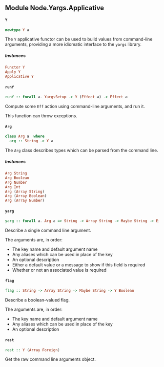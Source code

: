 ## Module Node.Yargs.Applicative

#### `Y`

``` purescript
newtype Y a
```

The `Y` applicative functor can be used to build values from
command-line arguments, providing a more idiomatic interface to
the `yargs` library.

##### Instances
``` purescript
Functor Y
Apply Y
Applicative Y
```

#### `runY`

``` purescript
runY :: forall a. YargsSetup -> Y (Effect a) -> Effect a
```

Compute some `Eff` action using command-line arguments, and run it.

This function can throw exceptions.

#### `Arg`

``` purescript
class Arg a  where
  arg :: String -> Y a
```

The `Arg` class describes types which can be parsed from the command line.

##### Instances
``` purescript
Arg String
Arg Boolean
Arg Number
Arg Int
Arg (Array String)
Arg (Array Boolean)
Arg (Array Number)
```

#### `yarg`

``` purescript
yarg :: forall a. Arg a => String -> Array String -> Maybe String -> Either a String -> Boolean -> Y a
```

Describe a single command line argument.

The arguments are, in order:

- The key name and default argument name
- Any aliases which can be used in place of the key
- An optional description
- Either a default value or a message to show if this field is required
- Whether or not an associated value is required

#### `flag`

``` purescript
flag :: String -> Array String -> Maybe String -> Y Boolean
```

Describe a boolean-valued flag.

The arguments are, in order:

- The key name and default argument name
- Any aliases which can be used in place of the key
- An optional description

#### `rest`

``` purescript
rest :: Y (Array Foreign)
```

Get the raw command line arguments object.


